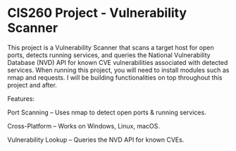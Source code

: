 # CIS260 Project - Vulnerability Scanner
This project is a Vulnerability Scanner that scans a target host for open ports, detects running services, and queries the National Vulnerability Database (NVD) API for known CVE vulnerabilities associated with detected services.
When running this project, you will need to install modules such as nmap and requests.
I will be building functionalities on top throughout this project and after.

Features:

Port Scanning – Uses nmap to detect open ports & running services.

Cross-Platform – Works on Windows, Linux, macOS.

Vulnerability Lookup – Queries the NVD API for known CVEs.


